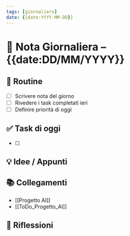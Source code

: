 ```yaml
---
tags: [giornaliero]
date: {{date:YYYY-MM-DD}}
---
```


# 📅 Nota Giornaliera – {{date:DD/MM/YYYY}}

## 🔄 Routine
- [ ] Scrivere nota del giorno
- [ ] Rivedere i task completati ieri
- [ ] Definire priorità di oggi

## ✅ Task di oggi
- [ ] 

## 💡 Idee / Appunti

## 📚 Collegamenti
- [[Progetto AI]]
- [[ToDo_Progetto_AI]]

## 🌱 Riflessioni
